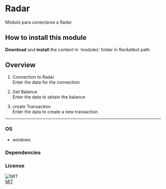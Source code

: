 



# Radar
  
Módulo para conectarse a Radar  

## How to install this module
  
__Download__ and __install__ the content in 'modules' folder in Rocketbot path  



## Overview


1. Connection to Radar  
Enter the data for the connection

2. Get Balance  
Enter the data to obtain the balance

3. create Transaction  
Enter the data to create a new transaction  




----
### OS

- windows

### Dependencies

### License
  
![MIT](https://camo.githubusercontent.com/107590fac8cbd65071396bb4d04040f76cde5bde/687474703a2f2f696d672e736869656c64732e696f2f3a6c6963656e73652d6d69742d626c75652e7376673f7374796c653d666c61742d737175617265)  
[MIT](http://opensource.org/licenses/mit-license.ph)
